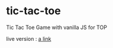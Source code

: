 # tic-tac-toe
Tic Tac Toe Game with vanilla JS for TOP

live version : [a link](https://laulujan.github.io/tic-tac-toe/)
